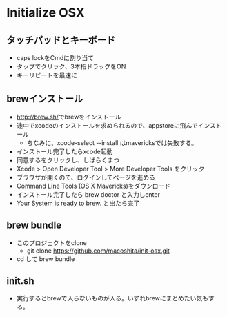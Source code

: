 # Initialize OSX

## タッチパッドとキーボード

- caps lockをCmdに割り当て
- タップでクリック、3本指ドラッグをON
- キーリピートを最速に

## brewインストール

- <http://brew.sh/>でbrewをインストール
- 途中でxcodeのインストールを求められるので、appstoreに飛んでインストール
  - ちなみに、xcode-select --install はmavericksでは失敗する。
- インストール完了したらxcode起動
- 同意するをクリックし、しばらくまつ
- Xcode > Open Developer Tool > More Developer Tools をクリック
- ブラウザが開くので、ログインしてページを進める
- Command Line Tools (OS X Mavericks)をダウンロード
- インストール完了したら brew doctor と入力しenter
- Your System is ready to brew. と出たら完了

## brew bundle

- このプロジェクトをclone
  - git clone https://github.com/macoshita/init-osx.git
- cd して brew bundle

## init.sh

- 実行するとbrewで入らないものが入る。いずれbrewにまとめたい気もする。
